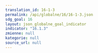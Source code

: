 ```yaml
---
translation_id: 16-1-3
permalink: /api/globalne/16/16-1-3.json
sdg_goal: 16
layout: json_globalne_goal_indicator
indicator: "16.1.3"
zmienne: null
kategorie: null
source_url: null
---
```


